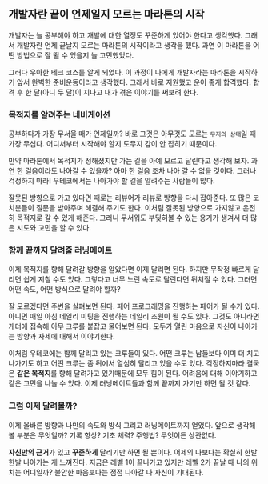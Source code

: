## 개발자란 끝이 언제일지 모르는 마라톤의 시작
개발자는 늘 공부해야 하고 개발에 대한 열정도 꾸준하게 있어야 한다고 생각했다. 그래서 개발자란 언제 끝날지 모르는 마라톤의 시작이라고 생각을 했다.
과연 이 마라톤을 어떤 방법으로 잘 뛸 수 있을지 늘 고민했었다. <br/>

그러다 우아한 테크 코스를 알게 되었다. 이 과정이 나에게 개발자라는 마라톤을 시작하기 앞서 완벽한 준비운동이라고 생각했다. 
그래서 바로 지원했고 운이 좋게 합격했다. 합격 후 한 달(아니 두 달)이 지나고 내가 겪은 이야기를 써보려 한다.

### 목적지를 알려주는 네비게이션
공부하다가 가장 무서울 때가 언제일까? 바로 그것은 아무것도 모르는 `무지의 상태`일 때 가장 무섭다. 어디서부터 시작해야 할지 도무지 감이 안 잡히기 때문이다. <br/>

만약 마라톤에서 목적지가 정해졌지만 가는 길을 아예 모르고 달린다고 생각해 보자. 
과연 한 걸음이라도 나아갈 수 있을까? 아마 한 걸음 조차 나아 갈 수 없을 것이다.
그러나 걱정하지 마라! 우테코에서는 나아가야 할 길을 알려주는 사람들이 많다. <br/>

잘못된 방향으로 가고 있다면 때로는 리뷰어가 리뷰로 방향을 다시 잡아준다. 
또 많은 코치분들이 질문을 받아주며 해결해 주기도 한다. 이처럼 잘못된 방향으로 가지않고 온전히 목적지로 갈 수 있게 해준다.
그러니 무서워도 부딪혀볼 수 있는 용기가 생겨서 더 많은 시도와 고민을 할 수 있다.

### 함께 끝까지 달려줄 러닝메이트
이제 목적지를 향해 달려갈 방향을 알았다면 이제 달리면 된다. 하지만 무작정 빠르게 달리면 쉽게 지칠 수도 있다. 
그렇다고 너무 느린 속도로 달린다면 뒤처질 수 있다. 그러면 어떤 속도, 어떤 방식으로 달려야 할까?<br/>

잘 모르겠다면 주변을 살펴보면 된다. 페어 프로그래밍을 진행하는 페어가 될 수가 있다. 
아니면 매일 아침 데일리 미팅을 진행하는 데일리 조원이 될 수도 있다. 
그것도 아니라면 게더에 접속해 아무 크루를 붙잡고 물어보면 된다. 모두가 열린 마음으로 자신이 나아가는 방향과 자세에 대해서 이야기한다. <br/>

이처럼 우테코에는 함께 달리고 있는 크루들이 있다. 
어떤 크루는 남들보다 이미 더 치고나가기도 하고 어떤 크루는 좀 뒤에서 열심히 달리고 있을 수도 있다. 
걱정하지마라 결국은 **같은 목적지**를 향해 달려가고 있기때문에 모두 힘이 된다. 
어려움에 대해 이야기하고 같은 고민을 나눌 수 있다. 이제 러닝메이트들과 함께 끝까지 가기만 하면 될 것 같다.

### 그럼 이제 달려볼까?
이제 올바른 방향과 나만의 속도와 방식 그리고 러닝메이트까지 얻었다. 
앞으로 생각해 볼 부분은 무엇일까? 기록 향상? 기초 체력? 주행법? 무엇이든 상관없다.<br/>

**자신만의 근거**가 있고 **꾸준하게** 달리기만 하면 될 뿐이다. 어제의 나보다는 확실히 한발 한발 나아가는 게 느껴진다. 
지금은 레벨 1이 끝나가고 있지만 레벨 2가 끝날 때 나의 위치는 어디일까? 불안한 마음보다는 점점 나아갈 나 자신이 기대된다.
